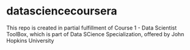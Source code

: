 # datasciencecoursera
This repo is created in partial fulfillment of Course 1 - Data Scientist ToolBox, which is part of Data SCience Specialization, offered by John Hopkins University

